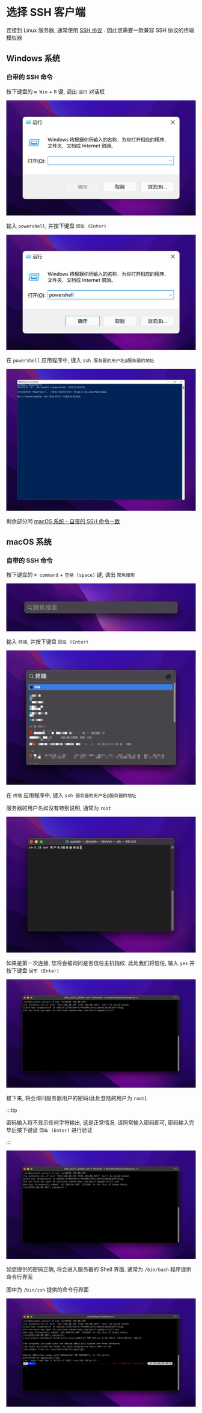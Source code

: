 # 选择 SSH 客户端

连接到 Linux 服务器, 通常使用 [SSH 协议](https://baike.baidu.com/item/ssh/10407) . 因此您需要一款兼容 SSH 协议的终端模拟器

## Windows 系统

### 自带的 SSH 命令

按下键盘的 `⊞ Win` + `R` 键, 调出 `运行` 对话框

![](./img/windows-run-1.png)

输入 `powershell`, 并按下键盘 `回车 (Enter)`

![](./img/windows-run-2.png)

在 `powershell` 应用程序中, 键入 `ssh 服务器的用户名@服务器的地址`

![](./img/windows-powershell-1.png)

剩余部分同 [macOS 系统 - 自带的 SSH 命令一致](#自带的-ssh-命令-1)

## macOS 系统

### 自带的 SSH 命令

按下键盘的 `⌘ command` + `空格 (space)` 键, 调出 `聚焦搜索`

![](./img/spotlight.png)

输入 `终端`, 并按下键盘 `回车 (Enter)`

![](./img/spotlight-2.png)

在 `终端` 应用程序中, 键入 `ssh 服务器的用户名@服务器的地址`

服务器的用户名如没有特别说明, 通常为 `root`

![](./img/macOS-terminal-1.png)

如果是第一次连接, 您将会被询问是否信任主机指纹. 此处我们将信任, 输入 `yes` 并按下键盘 `回车 (Enter)`

![](./img/macOS-terminal-2.png)

接下来, 将会询问服务器用户的密码(此处登陆的用户为 `root`).

:::tip

密码输入将不显示任何字符输出, 这是正常情况. 请照常输入密码即可, 密码输入完毕后按下键盘 `回车 (Enter)` 进行验证

:::

![](./img/macOS-terminal-3.png)

如您提供的密码正确, 将会进入服务器的 Shell 界面. 通常为 `/bin/bash` 程序提供命令行界面

图中为 `/bin/zsh` 提供的命令行界面

![](./img/macOS-terminal-4.png)

